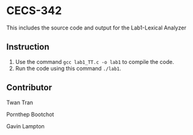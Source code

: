 # CECS-342

This includes the source code and output for the Lab1-Lexical Analyzer

## Instruction

1. Use the command `gcc lab1_TT.c -o lab1` to compile the code.
2. Run the code using this command `./lab1`.

## Contributor

Twan Tran

Pornthep Bootchot

Gavin Lampton
